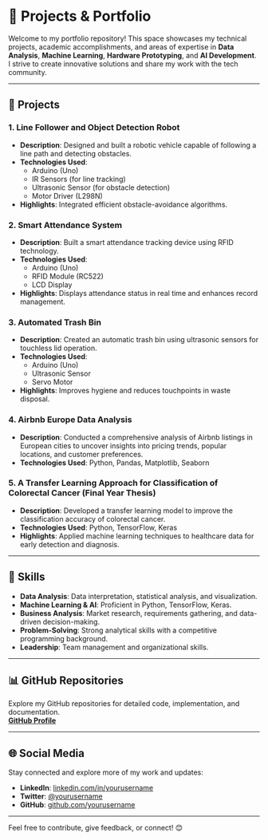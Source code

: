 # 🚀 Projects & Portfolio  

Welcome to my portfolio repository! This space showcases my technical projects, academic accomplishments, and areas of expertise in **Data Analysis**, **Machine Learning**, **Hardware Prototyping**, and **AI Development**. I strive to create innovative solutions and share my work with the tech community.  

---

## 📂 Projects  

### 1. **Line Follower and Object Detection Robot**  
- **Description**: Designed and built a robotic vehicle capable of following a line path and detecting obstacles.  
- **Technologies Used**:  
  - Arduino (Uno)  
  - IR Sensors (for line tracking)  
  - Ultrasonic Sensor (for obstacle detection)  
  - Motor Driver (L298N)  
- **Highlights**: Integrated efficient obstacle-avoidance algorithms.  

### 2. **Smart Attendance System**  
- **Description**: Built a smart attendance tracking device using RFID technology.  
- **Technologies Used**:  
  - Arduino (Uno)  
  - RFID Module (RC522)  
  - LCD Display  
- **Highlights**: Displays attendance status in real time and enhances record management.  

### 3. **Automated Trash Bin**  
- **Description**: Created an automatic trash bin using ultrasonic sensors for touchless lid operation.  
- **Technologies Used**:  
  - Arduino (Uno)  
  - Ultrasonic Sensor  
  - Servo Motor  
- **Highlights**: Improves hygiene and reduces touchpoints in waste disposal.  

### 4. **Airbnb Europe Data Analysis**  
- **Description**: Conducted a comprehensive analysis of Airbnb listings in European cities to uncover insights into pricing trends, popular locations, and customer preferences.  
- **Technologies Used**: Python, Pandas, Matplotlib, Seaborn  

### 5. **A Transfer Learning Approach for Classification of Colorectal Cancer (Final Year Thesis)**  
- **Description**: Developed a transfer learning model to improve the classification accuracy of colorectal cancer.  
- **Technologies Used**: Python, TensorFlow, Keras  
- **Highlights**: Applied machine learning techniques to healthcare data for early detection and diagnosis.  

---

## 🔧 Skills  
- **Data Analysis**: Data interpretation, statistical analysis, and visualization.  
- **Machine Learning & AI**: Proficient in Python, TensorFlow, Keras.  
- **Business Analysis**: Market research, requirements gathering, and data-driven decision-making.  
- **Problem-Solving**: Strong analytical skills with a competitive programming background.  
- **Leadership**: Team management and organizational skills.  

---

## 📊 GitHub Repositories  
Explore my GitHub repositories for detailed code, implementation, and documentation.  
[**GitHub Profile**](https://github.com/yourusername)  

---

## 🌐 Social Media  

Stay connected and explore more of my work and updates:  

- **LinkedIn**: [linkedin.com/in/yourusername](https://linkedin.com/in/yourusername)  
- **Twitter**: [@yourusername](https://twitter.com/yourusername)  
- **GitHub**: [github.com/yourusername](https://github.com/yourusername)  

---

Feel free to contribute, give feedback, or connect! 😊  
